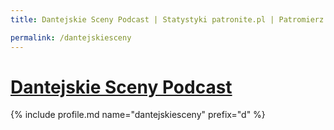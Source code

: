 ```yaml
---
title: Dantejskie Sceny Podcast | Statystyki patronite.pl | Patromierz

permalink: /dantejskiesceny
---
```


# [Dantejskie Sceny Podcast](https://patronite.pl/dantejskiesceny)

{% include profile.md name="dantejskiesceny" prefix="d" %}
